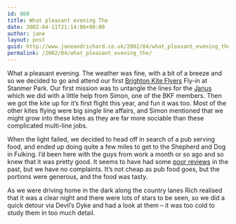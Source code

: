 ```yaml
---
id: 860
title: What pleasant evening The
date: 2002-04-11T21:14:00+00:00
author: jane
layout: post
guid: http://www.janeandrichard.co.uk/2002/04/what_pleasant_evening_the
permalink: /2002/04/what_pleasant_evening_the/
---
```

What a pleasant evening. The weather was fine, with a bit of a breeze and so we decided to go and attend our first [Brighton Kite Flyers](http://www.brightonkiteflyers.co.uk/) Fly-in at Stanmer Park. Our first mission was to untangle the lines for the [Janus](http://v1.janeandrichard.co.uk/photos/newjanus/) which we did with a little help from Simon, one of the BKF members. Then we got the kite up for it&#8217;s first flight this year, and fun it was too. Most of the other kites flying were big single line affairs, and Simon mentioned that we might grow into these kites as they are far more sociable than these complicated multi-line jobs.

When the light failed, we decided to head off in search of a pub serving food, and ended up doing quite a few miles to get to the Shepherd and Dog in Fulking. I&#8217;d been here with the guys from work a month or so ago and so knew that it was pretty good. It seems to have had some [poor reviews](http://www.thisisbrightonandhove.co.uk/brighton__hove/leisure/eating_out/pubs/shepherdanddog.html) in the past, but we have no complaints. It&#8217;s not cheap as pub food goes, but the portions were generous, and the food was tasty.

As we were driving home in the dark along the country lanes Rich realised that it was a clear night and there were lots of stars to be seen, so we did a quick detour via Devil&#8217;s Dyke and had a look at them &#8211; it was too cold to study them in too much detail.